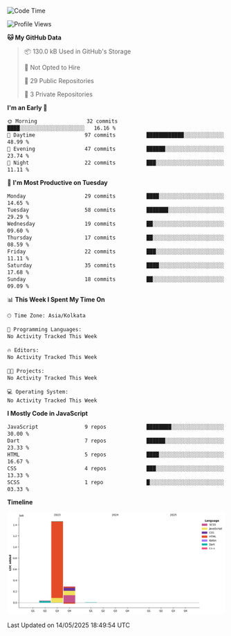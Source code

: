 <!--START_SECTION:waka-->
![Code Time](http://img.shields.io/badge/Code%20Time-359%20hrs%204%20mins-blue)

![Profile Views](http://img.shields.io/badge/Profile%20Views-0-blue)

**🐱 My GitHub Data** 

> 📦 130.0 kB Used in GitHub's Storage 
 > 
> 🚫 Not Opted to Hire
 > 
> 📜 29 Public Repositories 
 > 
> 🔑 3 Private Repositories 
 > 
**I'm an Early 🐤** 

```text
🌞 Morning                32 commits          ████░░░░░░░░░░░░░░░░░░░░░   16.16 % 
🌆 Daytime                97 commits          ████████████░░░░░░░░░░░░░   48.99 % 
🌃 Evening                47 commits          ██████░░░░░░░░░░░░░░░░░░░   23.74 % 
🌙 Night                  22 commits          ███░░░░░░░░░░░░░░░░░░░░░░   11.11 % 
```
📅 **I'm Most Productive on Tuesday** 

```text
Monday                   29 commits          ████░░░░░░░░░░░░░░░░░░░░░   14.65 % 
Tuesday                  58 commits          ███████░░░░░░░░░░░░░░░░░░   29.29 % 
Wednesday                19 commits          ██░░░░░░░░░░░░░░░░░░░░░░░   09.60 % 
Thursday                 17 commits          ██░░░░░░░░░░░░░░░░░░░░░░░   08.59 % 
Friday                   22 commits          ███░░░░░░░░░░░░░░░░░░░░░░   11.11 % 
Saturday                 35 commits          ████░░░░░░░░░░░░░░░░░░░░░   17.68 % 
Sunday                   18 commits          ██░░░░░░░░░░░░░░░░░░░░░░░   09.09 % 
```


📊 **This Week I Spent My Time On** 

```text
🕑︎ Time Zone: Asia/Kolkata

💬 Programming Languages: 
No Activity Tracked This Week

🔥 Editors: 
No Activity Tracked This Week

🐱‍💻 Projects: 
No Activity Tracked This Week

💻 Operating System: 
No Activity Tracked This Week
```

**I Mostly Code in JavaScript** 

```text
JavaScript               9 repos             ████████░░░░░░░░░░░░░░░░░   30.00 % 
Dart                     7 repos             ██████░░░░░░░░░░░░░░░░░░░   23.33 % 
HTML                     5 repos             ████░░░░░░░░░░░░░░░░░░░░░   16.67 % 
CSS                      4 repos             ███░░░░░░░░░░░░░░░░░░░░░░   13.33 % 
SCSS                     1 repo              █░░░░░░░░░░░░░░░░░░░░░░░░   03.33 % 
```



**Timeline**

![Lines of Code chart](https://raw.githubusercontent.com/sairam030/sairam030/main/assets/bar_graph.png)


 Last Updated on 14/05/2025 18:49:54 UTC
<!--END_SECTION:waka-->
